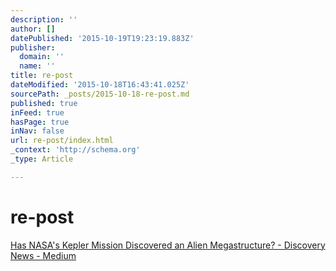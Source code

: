 ```yaml
---
description: ''
author: []
datePublished: '2015-10-19T19:23:19.883Z'
publisher:
  domain: ''
  name: ''
title: re-post
dateModified: '2015-10-18T16:43:41.025Z'
sourcePath: _posts/2015-10-18-re-post.md
published: true
inFeed: true
hasPage: true
inNav: false
url: re-post/index.html
_context: 'http://schema.org'
_type: Article

---
```

# re-post
[Has NASA's Kepler Mission Discovered an Alien Megastructure? - Discovery News - Medium][0]

[0]: https://medium.discoverynews.com/has-nasa-s-kepler-mission-discovered-an-alien-megastructure-a38e917ec41c?gi=7efa7128dea9